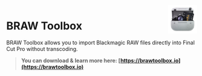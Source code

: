 <img src="https://github.com/latenitefilms/BRAWToolbox/raw/main/docs/static/logo.png" align="right" width="15%" height="15%" />

# BRAW Toolbox

BRAW Toolbox allows you to import Blackmagic RAW files directly into Final Cut Pro without transcoding.

> **You can download & learn more here: [https://brawtoolbox.io](https://brawtoolbox.io)**
